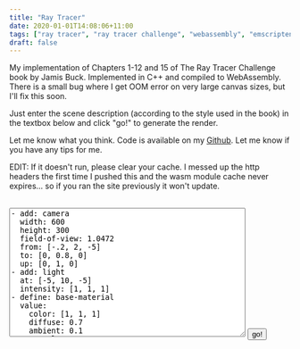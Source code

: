 ```yaml
---
title: "Ray Tracer"
date: 2020-01-01T14:08:06+11:00
tags: ["ray tracer", "ray tracer challenge", "webassembly", "emscripten", "C++"]
draft: false
---
```


My implementation of Chapters 1-12 and 15 of The Ray Tracer Challenge book by Jamis Buck. Implemented in C++ and compiled to WebAssembly. There is a small bug where I get OOM error on very large canvas sizes, but I'll fix this soon.

Just enter the scene description (according to the style used in the book) in the textbox below and click "go!" to generate the render.

Let me know what you think. Code is available on my <a href="https://github.com/bezdomniy/graphics/tree/master/rayTracer">Github</a>. Let me know if you have any tips for me.

EDIT: If it doesn't run, please clear your cache. I messed up the http headers the first time I pushed this and the wasm module cache never expires... so if you ran the site previously it won't update.

<!DOCTYPE HTML>
<html>
<script id="jsscript" src="/js/RayTracer.wasm.js"></script>
<body>
    <br>
<textarea rows=15 cols=50 id="sceneTextArea">
- add: camera
  width: 600
  height: 300
  field-of-view: 1.0472
  from: [-.2, 2, -5]
  to: [0, 0.8, 0]
  up: [0, 1, 0]
- add: light
  at: [-5, 10, -5]
  intensity: [1, 1, 1]
- define: base-material
  value:
    color: [1, 1, 1]
    diffuse: 0.7
    ambient: 0.1
    specular: 0.3
    shininess: 200
- define: blue-material
  extend: base-material
  value:
    color: [0.537, 0.831, 0.914]
    transparency: 0.5
    refractive-index: 1.655
- define: pink-material
  extend: base-material
  value:
    color: [1, 0.42, 0.7]
    reflective: 0.2
- define: standard-transform
  value:
    - [scale, 0.5, 0.5, 0.5]
    - [translate, 1, -1, 1]
- define: dalmatian-material
  value:
    pattern:
      type: checkers
      perturbed: 0.5
      colors:
        - [0.90, 0.16, 0.16]
        - [1, 1, 1]
      transform:
        - [scale, 0.25, 0.25, 0.25]
    diffuse: 0.7
    ambient: 0.1
    transparency: 0.8
    refractive-index: 1.52
- define: hippy-material
  value:
    pattern:
      type: blended
      perturbed: 0.1
      patterns:
        - type: stripes
          perturbed: 0.1
          colors:
            - [0.09, 0.69, 0.86]
            - [0.88, 0.71, 0.4]
          transform:
            - [scale, 0.25, 0.25, 0.25]
        - type: stripes
          perturbed: 0.1
          colors:
            - [0.02, 0.40, 0.33]
            - [0.9, 0.16, 0.16]
          transform:
            - [rotate-y, 1.5708]
            - [scale, 0.25, 0.25, 0.25]
    diffuse: 0.7
    ambient: 0.1
- add: cylinder
  args: [-1, 1, 1]
  material: pink-material
  transform:
    - [scale, 0.75, 0.75, 0.75]
    - [rotate-y, -0.5]
    - [translate, -0.2, 0.75, 0.5]
- add: cube
  material: dalmatian-material
  transform:
    - [scale, 0.5, 0.5, 0.5]
    - [translate, 1.5, 0.5, -0.5]
- add: sphere
  material: blue-material
  transform:
    - [scale, 0.5, 0.5, 0.5]
    - [translate, -1.5, 0.5, -1]
- add: plane
  material: hippy-material
  transform:
    - [rotate-x, 1.5708]
    - [translate, 0, 0, 2.5]
- add: plane
  material: hippy-material
</textarea>
<button id="gobutton">go!</button>
<br>
<img id="outImage" />
	<script type="module">
	    import * as Magick from 'https://knicknic.github.io/wasm-imagemagick/magickApi.js';
        var button = document.getElementById("gobutton");
        var textarea = document.getElementById("sceneTextArea");
        button.addEventListener(
            "click", function() {
            Module.runRayTracer(textarea.value);
        let DoMagickCall = async function()
        {
        const outputImage = document.getElementById("outImage");
        const sourceBytes =  await Module.FS.readFile('out.ppm');
        let processedFiles = await Magick.Call([ {'name' : 'out.ppm', 'content' : sourceBytes} ], [ "convert", "out.ppm", "out.png" ]);
        const firstOutputImage = processedFiles[0];
        outputImage.src = URL.createObjectURL(firstOutputImage["blob"]);
        };
        DoMagickCall();
        });
	</script>
	</body>
</html>
